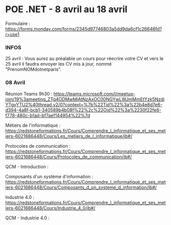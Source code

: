 # POE .NET - 8 avril au 18 avril

Formulaire : https://forms.monday.com/forms/2345d97746803a5dd9da6cf1c26646fd?r=use1

### INFOS 

25 avril : Vous aurez au préalable un cours pour réecrire votre CV et vers le 25 avril il faudra envoyer les CV mis à jour, nommé "PrenomNOMdotnetparis".

### 08 Avril

Réunion Teams 9h30 : https://teams.microsoft.com/l/meetup-join/19%3ameeting_ZTg4ODMwMjAtNzAxOC00NGYwLWJmMmEtYzk5NzdjYTgyYTU2%40thread.v2/0?context=%7b%22Tid%22%3a%22b4e8d7e6-d394-4a8f-bcb1-340589b4b08f%22%2c%22Oid%22%3a%2230f22fe6-f778-480c-b1ad-bf7aef144954%22%7d

Métiers de l'informatique : https://redstoneformations.fr/Cours/Comprendre_l_informatique_et_ses_metiers-6021686448/Cours/Les_metiers_de_l_informatique/ib#/

Protocoles de communication : https://redstoneformations.fr/Cours/Comprendre_l_informatique_et_ses_metiers-6021686448/Cours/Protocoles_de_communication/ib#/

QCM - Introduction :

Composants d'un système d'information : https://redstoneformations.fr/Cours/Comprendre_l_informatique_et_ses_metiers-6021686448/Cours/Composants_d_un_systeme_d_information/ib#/

Industrie 4.0 : https://redstoneformations.fr/Cours/Comprendre_l_informatique_et_ses_metiers-6021686448/Cours/Industrie_4_0/ib#/

QCM - Industrie 4.0 :
